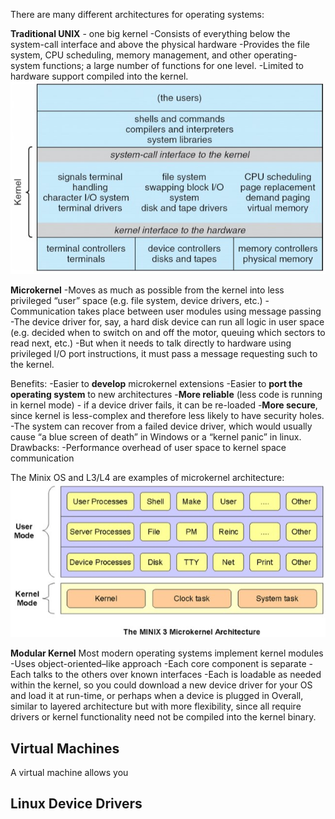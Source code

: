 There are many different architectures for operating systems:

**Traditional UNIX** - one big kernel
	-Consists of everything below the system-call interface and above the physical hardware
	-Provides the file system, CPU scheduling, memory management, and other operating-system functions; a large number of functions for one level.
	-Limited to hardware support compiled into the kernel.
![](Images/Obsidian_PQXXpVfnZ2.jpg)

**Microkernel**
-Moves as much as possible from the kernel into less privileged “user” space (e.g. file system, device drivers, etc.) 
-Communication takes place between user modules using message passing 
	-The device driver for, say, a hard disk device can run all logic in user space (e.g. decided when to switch on and off the motor, queuing which sectors to read next, etc.) 
	-But when it needs to talk directly to hardware using privileged I/O port instructions, it must pass a message requesting such to the kernel.

Benefits: 
	-Easier to **develop** microkernel extensions 
	-Easier to **port the operating system** to new architectures 
	-**More reliable** (less code is running in kernel mode) - if a device driver fails, it can be re-loaded 
	-**More secure**, since kernel is less-complex and therefore less likely to have security holes. 
	-The system can recover from a failed device driver, which would usually cause “a blue screen of death” in Windows or a “kernel panic” in linux. 
Drawbacks: 
	-Performance overhead of user space to kernel space communication
	 
The Minix OS and L3/L4 are examples of microkernel architecture:
![](Images/Obsidian_4F907n9UK6.jpg)

**Modular Kernel**
Most modern operating systems implement kernel modules 
	-Uses object-oriented–like approach 
	-Each core component is separate 
	-Each talks to the others over known interfaces 
	-Each is loadable as needed within the kernel, so you could download a new device driver for your OS and load it at run-time, or perhaps when a device is plugged in 
Overall, similar to layered architecture but with more flexibility, since all require drivers or kernel functionality need not be compiled into the kernel binary. 

## Virtual Machines

A virtual machine allows you 
## Linux Device Drivers
